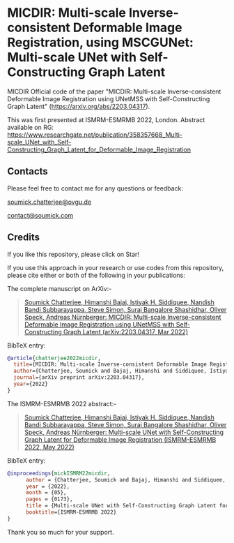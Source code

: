 # MICDIR: Multi-scale Inverse-consistent Deformable Image Registration, using MSCGUNet: Multi-scale UNet with Self-Constructing Graph Latent
MICDIR
Official code of the paper "MICDIR: Multi-scale Inverse-consistent Deformable Image Registration using UNetMSS with Self-Constructing Graph Latent" (https://arxiv.org/abs/2203.04317).

This was first presented at ISMRM-ESMRMB 2022, London.
Abstract available on RG: https://www.researchgate.net/publication/358357668_Multi-scale_UNet_with_Self-Constructing_Graph_Latent_for_Deformable_Image_Registration

## Contacts

Please feel free to contact me for any questions or feedback:

[soumick.chatterjee@ovgu.de](mailto:soumick.chatterjee@ovgu.de)

[contact@soumick.com](mailto:contact@soumick.com)

## Credits

If you like this repository, please click on Star!

If you use this approach in your research or use codes from this repository, please cite either or both of the following in your publications:

The complete manuscript on ArXiv:-

> [Soumick Chatterjee, Himanshi Bajaj, Istiyak H. Siddiquee, Nandish Bandi Subbarayappa, Steve Simon, Suraj Bangalore Shashidhar, Oliver Speck, Andreas Nürnberger: MICDIR: Multi-scale Inverse-consistent Deformable Image Registration using UNetMSS with Self-Constructing Graph Latent (arXiv:2203.04317, Mar 2022)](https://arxiv.org/abs/2203.04317)

BibTeX entry:

```bibtex
@article{chatterjee2022micdir,
  title={MICDIR: Multi-scale Inverse-consistent Deformable Image Registration using UNetMSS with Self-Constructing Graph Latent},
  author={Chatterjee, Soumick and Bajaj, Himanshi and Siddiquee, Istiyak H and Subbarayappa, Nandish Bandi and Simon, Steve and Shashidhar, Suraj Bangalore and Speck, Oliver and N{\"u}rnberger, Andreas},
  journal={arXiv preprint arXiv:2203.04317},
  year={2022}
}
```

The ISMRM-ESMRMB 2022 abstract:-

> [Soumick Chatterjee, Himanshi Bajaj, Istiyak H. Siddiquee, Nandish Bandi Subbarayappa, Steve Simon, Suraj Bangalore Shashidhar, Oliver Speck, Andreas Nürnberger: Multi-scale UNet with Self-Constructing Graph Latent for Deformable Image Registration (ISMRM-ESMRMB 2022, May 2022)](https://www.researchgate.net/publication/358357668_Multi-scale_UNet_with_Self-Constructing_Graph_Latent_for_Deformable_Image_Registration)

BibTeX entry:


```bibtex
@inproceedings{mickISMRM22micdir,
      author = {Chatterjee, Soumick and Bajaj, Himanshi and Siddiquee, Istiyak H and Subbarayappa, Nandish Bandi and Simon, Steve and Shashidhar, Suraj Bangalore and Speck, Oliver and N{\"u}rnberger, Andreas},
      year = {2022},
      month = {05},
      pages = {0173},
      title = {Multi-scale UNet with Self-Constructing Graph Latent for Deformable Image Registration},
      booktitle={ISMRM-ESMRMB 2022}
}
```
Thank you so much for your support.
